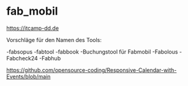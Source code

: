 # fab_mobil

https://itcamp-dd.de

Vorschläge für den Namen des Tools: 

-fabsopus
-fabtool 
-fabbook 
-Buchungstool für Fabmobil 
-Fabolous
-Fabcheck24
-Fabhub

https://github.com/opensource-coding/Responsive-Calendar-with-Events/blob/main
